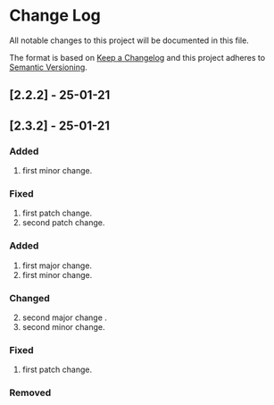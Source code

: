 # Change Log
All notable changes to this project will be documented in this file.

The format is based on [Keep a Changelog](http://keepachangelog.com/)
and this project adheres to [Semantic Versioning](http://semver.org/).


## [2.2.2] - 25-01-21
## [2.3.2] - 25-01-21
### Added
1. first minor change.
### Fixed
1. first patch change.
2. second patch change.

### Added
1. first major change.
1. first minor change.
### Changed
2. second major change .
2. second minor change.
### Fixed
1. first patch change.
### Removed

